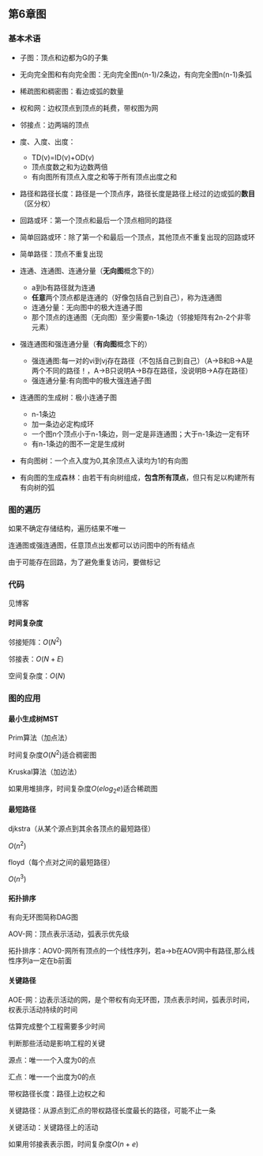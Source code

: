## 第6章图

### 基本术语

* 子图：顶点和边都为G的子集
* 无向完全图和有向完全图：无向完全图n(n-1)/2条边，有向完全图n(n-1)条弧
* 稀疏图和稠密图：看边或弧的数量
* 权和网：边权顶点到顶点的耗费，带权图为网
* 邻接点：边两端的顶点
* 度、入度、出度：
    * TD(v)=ID(v)+OD(v)
    * 顶点度数之和为边数两倍
    * 有向图所有顶点入度之和等于所有顶点出度之和

* 路径和路径长度：路径是一个顶点序，路径长度是路径上经过的边或弧的**数目**（区分权）
* 回路或环：第一个顶点和最后一个顶点相同的路径
* 简单回路或环：除了第一个和最后一个顶点，其他顶点不重复出现的回路或环
* 简单路径：顶点不重复出现
* 连通、连通图、连通分量（**无向图**概念下的）
    * a到b有路径就为连通
    * **任意**两个顶点都是连通的（好像包括自己到自己），称为连通图
    * 连通分量：无向图中的极大连通子图
    * 那个顶点的连通图（无向图）至少需要n-1条边（邻接矩阵有2n-2个非零元素）
* 强连通图和强连通分量（**有向图**概念下的）
    * 强连通图:每一对的vi到vj存在路径（不包括自己到自己）（A->B和B->A是两个不同的路径！，A->B只说明A->B存在路径，没说明B->A存在路径）
    * 强连通分量:有向图中的极大强连通子图
* 连通图的生成树：极小连通子图
    * n-1条边
    * 加一条边必定构成环
    * 一个图n个顶点小于n-1条边，则一定是非连通图；大于n-1条边一定有环
    * 有n-1条边的图不一定是生成树
* 有向图树：一个点入度为0,其余顶点入读均为1的有向图
* 有向图的生成森林：由若干有向树组成，**包含所有顶点**，但只有足以构建所有有向树的弧



### 图的遍历

如果不确定存储结构，遍历结果不唯一

连通图或强连通图，任意顶点出发都可以访问图中的所有结点

由于可能存在回路，为了避免重复访问，要做标记

### 代码

见博客

#### 时间复杂度

邻接矩阵：$O(N^2)$

邻接表：$O(N+E)$

空间复杂度：$O(N)$

### 图的应用

#### 最小生成树MST

Prim算法（加点法）

时间复杂度$O(N^2)$适合稠密图

Kruskal算法（加边法）

如果用堆排序，时间复杂度$O(elog_2e)$适合稀疏图

#### 最短路径

djkstra（从某个源点到其余各顶点的最短路径）

$O(n^2)$

floyd（每个点对之间的最短路径）

$O(n^3)$

#### 拓扑排序

有向无环图简称DAG图

AOV-网：顶点表示活动，弧表示优先级

拓扑排序：AOV0-网所有顶点的一个线性序列，若a->b在AOV网中有路径,那么线性序列a一定在b前面

#### 关键路径

AOE-网：边表示活动的网，是个带权有向无环图，顶点表示时间，弧表示时间，权表示活动持续的时间

估算完成整个工程需要多少时间

判断那些活动是影响工程的关键

源点：唯一一个入度为0的点

汇点：唯一一个出度为0的点

带权路径长度：路径上边权之和

关键路径：从源点到汇点的带权路径长度最长的路径，可能不止一条

关键活动：关键路径上的活动

如果用邻接表表示图，时间复杂度$O(n+e)$

